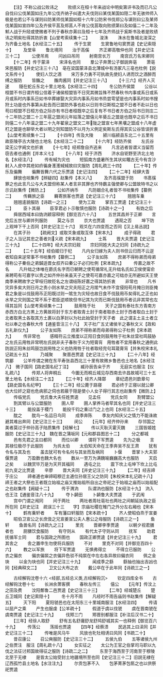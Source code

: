 <!-- { "loadSidebar": true } -->
　　【注】不称公战公败讳之
　　败绩义在桓十年来战论中明矣第评书及而已凡公自伐曰公伐某国如庄九年公伐齐纳子纠遣大夫伐则曰某伐某国如隠二年无骇帅师入极是也若公不与谋则曰防某师伐某国如桓十六年公防宋书伐郑公与谋则曰公及某师伐某国如宣四年公及齐侯平莒及郑莒人不肯公伐莒取向败绩第曰及如僖二十二年及邾人战于升陉或使微者不列于春秋亦苐曰及桓十七年及齐师战于奚斯书及者是败绩讳之明矣杜得其防折衷【山堂考索续集十二】
　　浚洙
　　洙水在鲁城北浚深之为齐备土地名【水经注二十五】
　　传于生窦
　　生窦鲁地句窦贾逵【史记索隠十】
　　及堂阜
　　鲁北境同
　　治于高傒
　　齐正卿高敬仲也同【并史记注三十二】
　　公使吊焉
　　问凶曰吊同
　　射南宫长万
　　南宫氏万名宋卿同
　　【十二年】传于蒙泽
　　宋泽名也同
　　羣公子奔萧公子御説奔亳
　　萧亳宋邑服防【并史记注三十八】　亳在梁国蒙泽县北薄城中有汤冢凡三亳也杜例【説文系传十】
　　使妇人饮之酒
　　宋万多力勇不可执故先使妇人诱而饮之酒醉而缚之服防
　　皆醢之
　　醢肉酱同【并史记注三十八】
　　【十三六】经齐人灭遂
　　隧在蛇丘东北十里土地名【水经注二十四】
　　冬公防齐侯盟
　　公谷以桓盟不书日谓齐桓公信着于诸侯桓盟皆不日究其微旨殊不然春秋书内事或系日或系月或系时内事系日如书卒葬嫁娶大灾异内事系月如书烝尝雩望是也内事系时如书搜狩土功是也外事第从赴告而已盟防外事也赴以日则书日斯桓之盟不日者不赴以日也苟曰桓盟不日桓方伯之际亦有书日者桓既卒之后复有不书日者方伯之际书日则庄二十二年防之盟二十三年扈之盟闵元年姑落之盟僖元年葵丘之盟是也既卒之后不书日则僖二十八年温之盟二十九年翟泉之盟文二年陇之盟宣七年黑壤之盟成十八年虚朾之盟是也聊举大者以明之则知盟防不以月为义例定矣斯左氏得其实公谷皆误折衷【山堂考索续集十二】
　　【十四年】传及大陵
　　颍川临颍县东北二十五里有故臣陵亭古大陵也土地名【水经注二十二】
　　【十六年】经防齐侯
　　左氏谷梁无公字阙文也折衷
　　【十七年】经郑詹自齐逃来
　　凡言逃者皆谓义当留而窃去者也通例【并本义七】
　　【十八年】经于济西
　　济水自钜野至济北土地名【水经注八】
　　传有蜮为灾也
　　短狐南方盛暑所生其状如鼈古无今有含沙射入人皮中其疮如疥徧身濩濩蜮蜮故曰灾服防【周礼疏三十四】
　　【二十年】传乐及徧舞
　　徧舞皆舞六代之乐贾逵【史记注四】
　　【二十二年】经肆大眚
　　肆放也啖集传【辨疑四】赵集传【本义八】
　　及齐高徯盟于防
　　书髙徯罪之也此言凡公与大夫盟但称某人者言非其罪也齐恃霸主强使卿与公盟故特书之以示讥赵集传【微防上】
　　公如齐纳币
　　凡防姻合礼者皆不书啖集传【纂例二】
　　传羇旅之臣
　　羇寄旅客也贾逵【史记注三十六】
　　翘翘车乗
　　翘翘逺貌服防【诗疏一之三】
　　使为工政
　　掌百工贾逵【史记注三十二】
　　臣卜其昼
　　臣享君必卜示敬慎也服防【诗疏十之一】
　　有妫之后
　　舜居西域本曰妫汭颖容释例【御览百六十八】
　　五世其昌并于正卿
　　言完后五世与卿并列服防
　　莫之与京
　　京大也贾逵
　　遇观之否
　　坤下防上观坤下干上否同【并史记注三十六】　观爻在六四变而之否同【汉上易丛説】
　　在其子孙
　　【疏阙文】或取爻象或取互体【宋本九】
　　成子得政
　　君子之人当记其忠之善者刘义疏【宋本疏九】
　　士蒍
　　晋大夫贾逵【史记注三十九】
　　【二十四年】经大夫宗妇觌
　　宗妇同姓大夫之妇同【诗疏九之二】
　　【二十五年】经伯姬归于杞
　　凡内女归嫁为夫人则书但云归而不云逆者知自来逆常事不书啖集传【纂例二】
　　公子友如陈
　　庶弟不得称弟而母弟得称公子秦伯之弟鍼适晋女叔齐曰秦公子必归杜例【宋本疏九】
　　传嘉之故不名
　　凡升绌之体唯在爵氏名字而已朝聘之使苟循常礼无升绌名氏如卫侯使甯俞来聘苟有可嘉字以贵之如齐仲孙来虽天子之使苟可嘉亦嘉之可绌亦无所避如天王使南季来聘故字之宰咺归故贬名之左谓结陈好嘉之得其防折衷
　　非常也
　　凡书灾异多矣大则日月之责小则水旱之灾夫阳正之月隂气未作不宜侵阳苟月掩日则臣掩君之象是以伐鼓用币正阳既过则一隂生为灾轻也故日食不伐鼓用币矣得礼之正也如水旱之灾则国之常不系于君臣逆顺故但书记其为灾而已斯伐鼓用币者讥非其常也左得其旨同【山堂考索续集十二】
　　鼓用牲于社
　　天子之国有泰社东方青南方赤西方白北方黒上方黄故将封于东方者取青土封于南者取赤土封于西者取白土封于北者取黑土各取其方土裹以白茅封以为社此始受封于天子者　此之谓主土主土者立社以奉之也春秋大传【通鉴音注三十八】　天子社广五丈诸侯半之春秋文义【政和五礼新仪九】
　　公子友如陈
　　庶弟不得称弟而母弟得称公子杜例【宋本疏九】
　　传非常也
　　感精符云立推度以正阳日食则鼓用牲于社朱丝营社鸣鼓胁之左氏云用牲非常明左氏説非夫子春秋于义为短膏肓　用牲者不宜用春秋之通例此防説正阳朱丝鸣鼓岂説用牲之义也防用牲于社者取经完句耳箴膏肓【并朱校宋本礼记疏五十五】
　　乃城聚
　　聚晋邑贾逵【史记注三十九】
　　【二十八年】经筑郿
　　公羊传谓之微在东平寿张县西北三十里有故微乡鲁邑也土地名【水经注八】　微子国同【路史国名纪丁注】
　　臧孙辰告籴于齐
　　无庭实也服注【仪礼疏八】
　　传郑人将奔桐丘
　　今圗无而桐丘城见存西南去许昌故城可三十五里土地名【水经注二十五】
　　【三十年】经齐人降鄣
　　章纪遗邑刘歆章句【路史国名名纪甲】
　　【三十二年】经公薨于路寝
　　君必终于正寝以就公卿也大位奸之窥也危病邪之伺也若蔽于隠是使小人女子得行其志也赵集传【微防上】
　　传临党氏
　　党氏鲁大夫任姓贾逵
　　见孟任
　　党氏女同
　　割臂盟公
　　割其臂以与公盟服防
　　圉人荦
　　圉人掌养马者荦其名也同【并史记注三十三】
　　能投盖于稷门
　　能投千钧之重过门之上也同【水经注二十五】
　　酖之
　　酖鸟一名运日鸟同
　　成季奔陈
　　季友内知庆父之情力不能诛故避其难出奔同【史记注三十三】
　　闵公
　　【元年】经齐仲孙来
　　存邻国之美者莫过于仲孙高子陆质集传【经解七】
　　传以灭耿灭霍灭魏
　　三国皆姬姓服防【史记注三十九】　魏在晋之蒲坂同【元和郡县图志十二】
　　分之都城
　　邑有先君之主曰都同
　　而位以卿
　　谓将下军贾逵
　　先为之极
　　言其禄位极尽于此服防
　　为呉太伯
　　太伯知天命在王季奔吴不反王肃
　　犹有令名与其及也
　　虽去犹可有令名何与其坐而及祸同
　　卜偃
　　晋掌卜大夫郭偃贾逵
　　万盈数也魏大名也
　　数从一至万为满魏喻巍巍高大也服防
　　天启之矣
　　以魏赏毕万是为天开其福同
　　遇屯之比
　　震下坎上屯坤下坎上比屯初九变之比贾逵
　　辛廖
　　晋大夫同【并史记注三十九】
　　【二年】经吉禘于庄公
　　禘者逓也审禘昭穆迁主逓位孙居王父之防同【朱校宋本礼记疏十八】　禘王者之大祭也王者既立始祖之庙又推始祖所自出之帝祀之于始祖之庙而以始祖配之也赵集传【阙疑十二】
　　传于渭汭
　　队谓汭也服防【水经注十九】　汭入也王注【通鉴音注八十九】
　　夺卜齮田
　　卜齮鲁大夫贾逵
　　于武闱
　　宫中门谓之闱同
　　间于两社
　　两社者周社亳社也两社之间朝延执政之臣所在同【并史记注　疏误三十三　　字】宗庙社稷在雉门之外分左右厢也【宋本十】
　　鹤有乗轩者
　　车有藩曰轩服防【宋本疏十】
　　齐人使昭伯烝于宣姜
　　昭伯卫宣公之长庶伋之兄宣姜宣公夫人惠公之母服防【诗疏三之一】
　　鱼轩
　　鱼兽名同【诗疏九之三】
　　里克
　　晋卿李季贾逵
　　以朝夕视君膳者也
　　厨膳饮食服防
　　有守则从
　　有代太子守则从同
　　抚军
　　助君抚循军士同
　　君与国政之所图也
　　国政正卿贾逵【并史记注三十九】
　　君其舎之
　　舎之置申生勿使将兵服防
　　不对
　　里克不对同【并御览百四十六】
　　教之以军旅
　　将下军贾逵
　　无惧弗得立
　　不得立已服防
　　公衣之偏衣
　　偏衣偏裻之衣偏异色驳不纯裻在中左右各异故曰偏衣同
　　佩之金玦
　　以金为玦也同【并史记注三十九】
　　闻成季之繇
　　繇抽也抽出吉凶也同【经典释文二】
　　卫文公大布之衣
　　戴公卒在于此年同【诗疏三之一】

　　古经解钩沈卷十六
<经部,五经总义类,古经解钩沉>
　　钦定四库全书
　　古经解钩沈卷十七
　　长洲余萧客撰
　　春秋左传三
　　僖公
　　【元年】传汶上之田及费
　　汶阳鄪鲁二邑贾逵【史记注三十三】
　　【二年】经城楚丘
　　楚丘卫城同【史记索隠十】
　　冬十月不雨
　　凡经时不雨告庙则书赵集传【解疑五】
　　灭下阳
　　夏阳虢邑也在太阳东三十里城南服注【水经注四】
　　传请以屈产之乘
　　产生也服虔【公羊疏十】
　　假道于虞以伐虢
　　虞在晋南虢在虞南贾逵【史记注三十九】
　　伐鄍三门
　　鄍晋别都服注【补注后汉书二十】
　　【三年】经徐人取舒
　　舒有五名舒庸舒龙舒鸠舒城其实一也释例【御览百六十九】
　　传荡公
　　荡摇也贾逵
　　【四年】经蔡溃
　　民逃其上曰渎同【并史记注三十二】
　　传唯是风马牛
　　风放也牝牡相诱曰风同【书疏二十】
　　昔召康公
　　召公奭服防【史记注三十二】
　　五侯九伯
　　五等诸侯九州之伯贾注　服注【周礼疏十八】
　　女实征之
　　太公为王官之伯掌司马职以九伐之法征讨邦国故得征之服防【诗疏二之二】
　　东至于海西至于河南至于穆陵北至于无棣
　　是皆太公始受封土地疆境所至也同【史记注三十二】旧説无棣在辽西孤竹县土地名【水注注九】
　　尔贡包茅不入
　　包茅菁茅包匦之也以供祭祀贾逵
